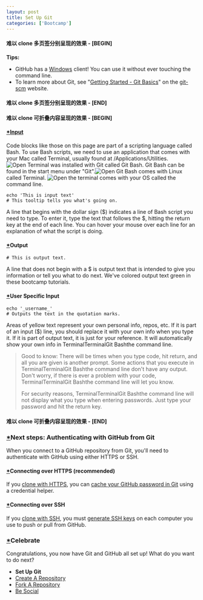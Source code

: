 ```yaml
---
layout: post
title: Set Up Git
categories: ['Bootcamp']
---
```


#### 难以 clone 多页签分别呈现的效果 - [BEGIN]

**Tips:**

* GitHub has a [Windows][0] client! You can use it without ever touching the command line.
* To learn more about Git, see "[Getting Started - Git Basics][1]" on the [git-scm][2] website.

#### 难以 clone 多页签分别呈现的效果 - [END]

#### 难以 clone 可折叠内容呈现的效果 - [BEGIN]

#### [*][3][Input][4]

Code blocks like those on this page are part of a scripting language called Bash. To use Bash scripts, we need to use an application that
comes with your Mac called Terminal, usually found at /Applications/Utilities. ![Open Terminal](https://github.s3.amazonaws.com/docs/bootcamp_1_mac_terminal.jpg)
was installed with Git called Git Bash. Git Bash can be found in the start menu under "Git".![Open Git Bash](https://github.s3.amazonaws.com/docs/bootcamp_1_win_gitbash.jpg)
comes with Linux called Terminal. ![Open the terminal](https://github.s3.amazonaws.com/docs/bootcamp_1_linux_terminal.jpg)
comes with your OS called the command line.

    echo 'This is input text'
    # This tooltip tells you what's going on.

A line that begins with the dollar sign ($) indicates a line of Bash script you need to type. To enter it, type the text that follows the $, hitting the return key at the end of each line. You can hover your mouse over each line for an explanation of what the script is doing.

#### [*][5]Output

    # This is output text.

A line that does not begin with a $ is output text that is intended to give you information or tell you what to do next. We've colored output text green in these bootcamp tutorials.

#### [*][6]User Specific Input

    echo '_username_'
    # Outputs the text in the quotation marks.

Areas of yellow text represent your own personal info, repos, etc. If it is part of an input ($) line, you should replace it with your own info when you type it. If it is part of output text, it is just for your reference. It will automatically show your own info in TerminalTerminalGit Bashthe command line.

> Good to know: There will be times when you type code, hit return, and all you are given is another prompt. Some actions that you execute in TerminalTerminalGit Bashthe command line don't have any output. Don't worry, if there is ever a problem with your code, TerminalTerminalGit Bashthe command line will let you know.
> 
> For security reasons, TerminalTerminalGit Bashthe command line will not display what you type when entering passwords. Just type your password and hit the return key.
> 

#### 难以 clone 可折叠内容呈现的效果 - [END]

### [*][7]Next steps: Authenticating with GitHub from Git

When you connect to a GitHub repository from Git, you'll need to authenticate with GitHub using either HTTPS or SSH.

#### [*][8]Connecting over HTTPS (recommended)

If you [clone with HTTPS][9], you can [cache your GitHub password in Git][10] using a credential helper.

#### [*][11]Connecting over SSH

If you [clone with SSH][12], you must [generate SSH keys][13] on each computer you use to push or pull from GitHub.

### [*][14]Celebrate

Congratulations, you now have Git and GitHub all set up! What do you want to do next?

* **Set Up Git**
* [Create A Repository][15]
* [Fork A Repository][16]
* [Be Social][17]


[0]: https://windows.github.com/
[1]: http://git-scm.com/book/en/Getting-Started-Git-Basics
[2]: http://git-scm.com/
[3]: #input
[4]: #
[5]: #output
[6]: #user-specific-input
[7]: #next-steps-authenticating-with-github-from-git
[8]: #connecting-over-https-recommended
[9]: /articles/which-remote-url-should-i-use#cloning-with-https-recommended
[10]: /articles/caching-your-github-password-in-git
[11]: #connecting-over-ssh
[12]: /articles/which-remote-url-should-i-use#cloning-with-ssh
[13]: /articles/generating-ssh-keys
[14]: #celebrate
[15]: /articles/create-a-repo
[16]: /articles/fork-a-repo
[17]: /articles/be-social
